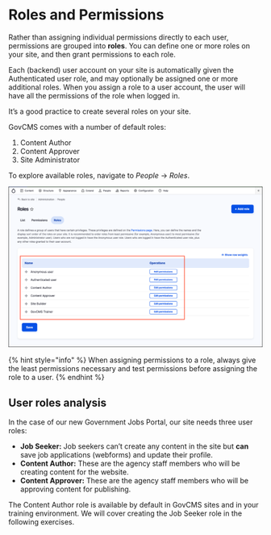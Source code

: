 # Roles and Permissions

Rather than assigning individual permissions directly to each user, permissions are grouped into **roles**. You can define one or more roles on your site, and then grant permissions to each role.

Each (backend) user account on your site is automatically given the Authenticated user role, and may optionally be assigned one or more additional roles. When you assign a role to a user account, the user will have all the permissions of the role when logged in.

It’s a good practice to create several roles on your site.

GovCMS comes with a number of default roles:

1. Content Author
2. Content Approver
3. Site Administrator

To explore available roles, navigate to _People_ → _Roles_.

![Image of User roles](../.gitbook/assets/Unit-1-Roles-1.png)

{% hint style="info" %}
When assigning permissions to a role, always give the least permissions necessary and test permissions before assigning the role to a user.
{% endhint %}

## User roles analysis

In the case of our new Government Jobs Portal, our site needs three user roles:

* **Job Seeker:** Job seekers can’t create any content in the site but **can** save job applications (webforms) and update their profile.
* **Content Author:** These are the agency staff members who will be creating content for the website.
* **Content Approver:** These are the agency staff members who will be approving content for publishing.

The Content Author role is available by default in GovCMS sites and in your training environment. We will cover creating the Job Seeker role in the following exercises.
